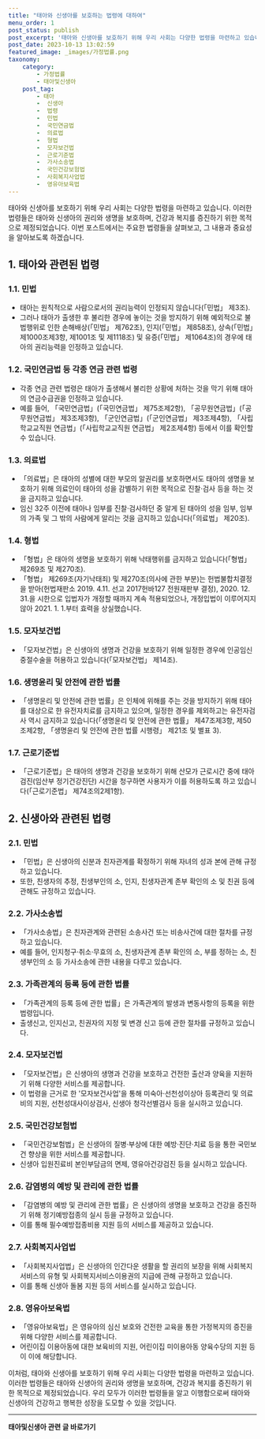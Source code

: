 ```yaml
---
title: "태아와 신생아를 보호하는 법령에 대하여"
menu_order: 1
post_status: publish
post_excerpt: '태아와 신생아를 보호하기 위해 우리 사회는 다양한 법령을 마련하고 있습니다. 이러한 법령들은 태아와 신생아의 권리와 생명을 보호하며, 건강과 복지를 증진하기 위한 목적으로 제정되었습니다. 이번 포스트에서는 주요한 법령들을 살펴보고, 그 내용과 중요성을 알아보도록 하겠습니다.'
post_date: 2023-10-13 13:02:59
featured_image: _images/가정법률.png
taxonomy:
    category:
        - 가정법률
        - 태아및신생아
    post_tag:
        - 태아
        -  신생아
        -  법령
        -  민법
        -  국민연금법
        -  의료법
        -  형법
        -  모자보건법
        -  근로기준법
        -  가사소송법
        -  국민건강보험법
        -  사회복지사업법
        -  영유아보육법
---
```



태아와 신생아를 보호하기 위해 우리 사회는 다양한 법령을 마련하고 있습니다. 이러한 법령들은 태아와 신생아의 권리와 생명을 보호하며, 건강과 복지를 증진하기 위한 목적으로 제정되었습니다. 이번 포스트에서는 주요한 법령들을 살펴보고, 그 내용과 중요성을 알아보도록 하겠습니다.

## 1. 태아와 관련된 법령

### 1.1. 민법

- 태아는 원칙적으로 사람으로서의 권리능력이 인정되지 않습니다(「민법」 제3조).
- 그러나 태아가 출생한 후 불리한 경우에 놓이는 것을 방지하기 위해 예외적으로 불법행위로 인한 손해배상(「민법」 제762조), 인지(「민법」 제858조), 상속(「민법」 제1000조제3항, 제1001조 및 제1118조) 및 유증(「민법」 제1064조)의 경우에 태아의 권리능력을 인정하고 있습니다.

### 1.2. 국민연금법 등 각종 연금 관련 법령

- 각종 연금 관련 법령은 태아가 출생해서 불리한 상황에 처하는 것을 막기 위해 태아의 연금수급권을 인정하고 있습니다.
- 예를 들어, 「국민연금법」(「국민연금법」 제75조제2항), 「공무원연금법」(「공무원연금법」 제3조제3항), 「군인연금법」(「군인연금법」 제3조제4항), 「사립학교교직원 연금법」(「사립학교교직원 연금법」 제2조제4항) 등에서 이를 확인할 수 있습니다.

### 1.3. 의료법

- 「의료법」은 태아의 성별에 대한 부모의 알권리를 보호하면서도 태아의 생명을 보호하기 위해 의료인이 태아의 성을 감별하기 위한 목적으로 진찰·검사 등을 하는 것을 금지하고 있습니다.
- 임신 32주 이전에 태아나 임부를 진찰·검사하던 중 알게 된 태아의 성을 임부, 임부의 가족 및 그 밖의 사람에게 알리는 것을 금지하고 있습니다(「의료법」 제20조).

### 1.4. 형법

- 「형법」은 태아의 생명을 보호하기 위해 낙태행위를 금지하고 있습니다(「형법」 제269조 및 제270조).
- 「형법」 제269조(자기낙태죄) 및 제270조(의사에 관한 부분)는 헌법불합치결정을 받아(헌법재판소 2019. 4.11. 선고 2017헌바127 전원재판부 결정), 2020. 12. 31.을 시한으로 입법자가 개정할 때까지 계속 적용되었으나, 개정입법이 이루어지지 않아 2021. 1. 1.부터 효력을 상실했습니다.

### 1.5. 모자보건법

- 「모자보건법」은 신생아의 생명과 건강을 보호하기 위해 일정한 경우에 인공임신중절수술을 허용하고 있습니다(「모자보건법」 제14조).

### 1.6. 생명윤리 및 안전에 관한 법률

- 「생명윤리 및 안전에 관한 법률」은 인체에 위해를 주는 것을 방지하기 위해 태아를 대상으로 한 유전자치료를 금지하고 있으며, 일정한 경우를 제외하고는 유전자검사 역시 금지하고 있습니다(「생명윤리 및 안전에 관한 법률」 제47조제3항, 제50조제2항, 「생명윤리 및 안전에 관한 법률 시행령」 제21조 및 별표 3).

### 1.7. 근로기준법

- 「근로기준법」은 태아의 생명과 건강을 보호하기 위해 산모가 근로시간 중에 태아검진(임산부 정기건강진단) 시간을 청구하면 사용자가 이를 허용하도록 하고 있습니다(「근로기준법」 제74조의2제1항).

## 2. 신생아와 관련된 법령

### 2.1. 민법

- 「민법」은 신생아의 신분과 친자관계를 확정하기 위해 자녀의 성과 본에 관해 규정하고 있습니다.
- 또한, 친생자의 추정, 친생부인의 소, 인지, 친생자관계 존부 확인의 소 및 친권 등에 관해도 규정하고 있습니다.

### 2.2. 가사소송법

- 「가사소송법」은 친자관계와 관련된 소송사건 또는 비송사건에 대한 절차를 규정하고 있습니다.
- 예를 들어, 인지청구·취소·무효의 소, 친생자관계 존부 확인의 소, 부를 정하는 소, 친생부인의 소 등 가사소송에 관한 내용을 다루고 있습니다.

### 2.3. 가족관계의 등록 등에 관한 법률

- 「가족관계의 등록 등에 관한 법률」은 가족관계의 발생과 변동사항의 등록을 위한 법령입니다.
- 출생신고, 인지신고, 친권자의 지정 및 변경 신고 등에 관한 절차를 규정하고 있습니다.

### 2.4. 모자보건법

- 「모자보건법」은 신생아의 생명과 건강을 보호하고 건전한 출산과 양육을 지원하기 위해 다양한 서비스를 제공합니다.
- 이 법령을 근거로 한 '모자보건사업'을 통해 미숙아·선천성이상아 등록관리 및 의료비의 지원, 선천성대사이상검사, 신생아 청각선별검사 등을 실시하고 있습니다.

### 2.5. 국민건강보험법

- 「국민건강보험법」은 신생아의 질병·부상에 대한 예방·진단·치료 등을 통한 국민보건 향상을 위한 서비스를 제공합니다.
- 신생아 입원진료비 본인부담금의 면제, 영유아건강검진 등을 실시하고 있습니다.

### 2.6. 감염병의 예방 및 관리에 관한 법률

- 「감염병의 예방 및 관리에 관한 법률」은 신생아의 생명을 보호하고 건강을 증진하기 위해 정기예방접종의 실시 등을 규정하고 있습니다.
- 이를 통해 필수예방접종비용 지원 등의 서비스를 제공하고 있습니다.

### 2.7. 사회복지사업법

- 「사회복지사업법」은 신생아의 인간다운 생활을 할 권리의 보장을 위해 사회복지서비스의 유형 및 사회복지서비스이용권의 지급에 관해 규정하고 있습니다.
- 이를 통해 신생아 돌봄 지원 등의 서비스를 실시하고 있습니다.

### 2.8. 영유아보육법

- 「영유아보육법」은 영유아의 심신 보호와 건전한 교육을 통한 가정복지의 증진을 위해 다양한 서비스를 제공합니다.
- 어린이집 이용아동에 대한 보육비의 지원, 어린이집 미이용아동 양육수당의 지원 등이 이에 해당합니다.

이처럼, 태아와 신생아를 보호하기 위해 우리 사회는 다양한 법령을 마련하고 있습니다. 이러한 법령들은 태아와 신생아의 권리와 생명을 보호하며, 건강과 복지를 증진하기 위한 목적으로 제정되었습니다. 우리 모두가 이러한 법령들을 알고 이행함으로써 태아와 신생아의 건강하고 행복한 성장을 도모할 수 있을 것입니다.

<!-- wp:separator -->
<hr class="wp-block-separator has-alpha-channel-opacity"/>
<!-- /wp:separator -->

<!-- wp:group {"backgroundColor":"base","layout":{"type":"constrained"}} -->
<div class="wp-block-group has-base-background-color has-background"><!-- wp:paragraph {"align":"center","fontSize":"medium"} -->
<p class="has-text-align-center has-large-font-size"><strong>태아및신생아 관련 글 바로가기</strong></p>
<!-- /wp:paragraph -->


<!-- wp:latest-posts
{"categories":[{"id":1496,"count":19,"description":"","link":"https://uknowlaw.com/category/%ed%83%9c%ec%95%84%eb%b0%8f%ec%8b%a0%ec%83%9d%ec%95%84/","name":"태아및신생아","slug":"태아및신생아","taxonomy":"category","parent":0,"meta":[],"_links":{"self":[{"href":"https://uknowlaw.com/wp-json/wp/v2/categories/1496"}],"collection":[{"href":"https://uknowlaw.com/wp-json/wp/v2/categories"}],"about":[{"href":"https://uknowlaw.com/wp-json/wp/v2/taxonomies/category"}],"wp:post_type":[{"href":"https://uknowlaw.com/wp-json/wp/v2/posts?categories=1496"}],"curies":[{"name":"wp","href":"https://api.w.org/{rel}","templated":true}]}}],"postsToShow":100,"excerptLength":28,"postLayout":"grid","columns":2,"featuredImageAlign":"left","featuredImageSizeSlug":"large","fontSize":"medium"} /--></div>
<!-- /wp:group -->